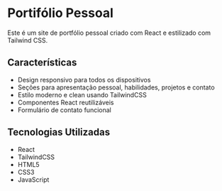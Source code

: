 # Portifólio Pessoal

Este é um site de portfólio pessoal criado com React e estilizado com Tailwind CSS.

## Características

- Design responsivo para todos os dispositivos
- Seções para apresentação pessoal, habilidades, projetos e contato
- Estilo moderno e clean usando TailwindCSS
- Componentes React reutilizáveis
- Formulário de contato funcional


## Tecnologias Utilizadas

- React
- TailwindCSS
- HTML5
- CSS3
- JavaScript

 